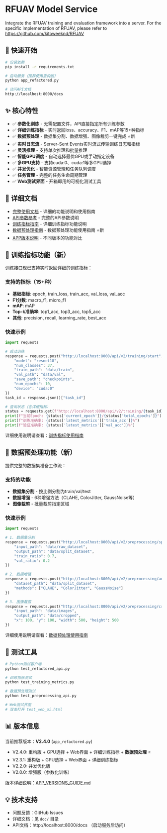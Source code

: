 # RFUAV Model Service

Integrate the RFUAV training and evaluation framework into a server. For the specific implementation of RFUAV, please refer to https://github.com/kitoweeknd/RFUAV

## 🚀 快速开始

```bash
# 安装依赖
pip install -r requirements.txt

# 启动服务（推荐使用重构版）
python app_refactored.py

# 访问API文档
http://localhost:8000/docs
```

## ✨ 核心特性

- ✅ **参数化训练** - 无需配置文件，API直接指定所有训练参数
- ✅ **详细训练指标** - 实时返回loss、accuracy、F1、mAP等15+种指标
- ✅ **数据预处理** - 数据集分割、数据增强、图像裁剪一键完成 ⭐新
- ✅ **实时日志流** - Server-Sent Events实时流式传输训练日志和指标
- ✅ **灵活推理** - 支持单次推理和批量推理
- ✅ **智能GPU调度** - 自动选择最优GPU或手动指定设备
- ✅ **多GPU支持** - 支持cuda:0、cuda:1等多GPU选择
- ✅ **并发优化** - 智能资源管理和任务队列调度
- ✅ **任务管理** - 完整的任务生命周期管理
- ✅ **Web测试界面** - 开箱即用的可视化测试工具

## 📖 详细文档

- [完整使用文档](doc/README_COMPLETE.md) - 详细的功能说明和使用指南
- [API参数参考](doc/API_PARAMETERS_REFERENCE.md) - 完整的API参数说明
- [训练指标指南](doc/TRAINING_METRICS_GUIDE.md) - 详细训练指标功能说明
- [数据预处理指南](doc/PREPROCESSING_GUIDE.md) - 数据预处理功能使用指南 ⭐新
- [APP版本说明](doc/APP_VERSIONS_GUIDE.md) - 不同版本的功能对比

## 🎯 训练指标功能（新）

训练接口现已支持实时返回详细的训练指标：

### 支持的指标（15+种）
- **基础指标**: epoch, train_loss, train_acc, val_loss, val_acc
- **F1分数**: macro_f1, micro_f1
- **mAP**: mAP
- **Top-k准确率**: top1_acc, top3_acc, top5_acc
- **其他**: precision, recall, learning_rate, best_acc

### 快速示例

```python
import requests

# 启动训练
response = requests.post("http://localhost:8000/api/v2/training/start", json={
    "model": "resnet18",
    "num_classes": 37,
    "train_path": "data/train",
    "val_path": "data/val",
    "save_path": "checkpoints",
    "num_epochs": 10,
    "device": "cuda:0"
})
task_id = response.json()["task_id"]

# 查询状态（含详细指标）
status = requests.get(f"http://localhost:8000/api/v2/training/{task_id}").json()
print(f"当前Epoch: {status['current_epoch']}/{status['total_epochs']}")
print(f"训练准确率: {status['latest_metrics']['train_acc']}%")
print(f"验证准确率: {status['latest_metrics']['val_acc']}%")
```

详细使用说明请查看：[训练指标使用指南](doc/TRAINING_METRICS_GUIDE.md)

## 🔧 数据预处理功能（新）

提供完整的数据集准备工作流：

### 支持的功能
- **数据集分割** - 按比例分割为train/val/test
- **数据增强** - 6种增强方法（CLAHE, ColorJitter, GaussNoise等）
- **图像裁剪** - 批量裁剪指定区域

### 快速示例

```python
import requests

# 1. 数据集分割
response = requests.post("http://localhost:8000/api/v2/preprocessing/split", json={
    "input_path": "data/raw_dataset",
    "output_path": "data/split_dataset",
    "train_ratio": 0.7,
    "val_ratio": 0.2
})

# 2. 数据增强
response = requests.post("http://localhost:8000/api/v2/preprocessing/augment", json={
    "dataset_path": "data/split_dataset",
    "methods": ["CLAHE", "ColorJitter", "GaussNoise"]
})

# 3. 图像裁剪
response = requests.post("http://localhost:8000/api/v2/preprocessing/crop", json={
    "input_path": "data/images",
    "output_path": "data/cropped",
    "x": 100, "y": 100, "width": 500, "height": 500
})
```

详细使用说明请查看：[数据预处理使用指南](doc/PREPROCESSING_GUIDE.md)

## 🧪 测试工具

```bash
# Python测试客户端
python test_refactored_api.py

# 训练指标测试
python test_training_metrics.py

# 数据预处理测试
python test_preprocessing_api.py

# Web测试界面
# 双击打开 test_web_ui.html
```

## 📊 版本信息

当前推荐版本：**V2.4.0** (`app_refactored.py`)

- V2.4.0: 重构版 + GPU选择 + Web界面 + 详细训练指标 + **数据预处理** ⭐
- V2.3.1: 重构版 + GPU选择 + Web界面 + 详细训练指标
- V2.2.0: 并发优化版
- V2.0.0: 增强版（参数化训练）

版本详细说明：[APP_VERSIONS_GUIDE.md](doc/APP_VERSIONS_GUIDE.md)

## 💡 技术支持

- 问题反馈：GitHub Issues
- 详细文档：见 `doc/` 目录
- API文档：http://localhost:8000/docs （启动服务后访问）